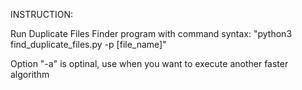 INSTRUCTION:

Run Duplicate Files Finder program with command syntax:
    "python3 find_duplicate_files.py -p [file_name]"

Option "-a" is optinal, use when you want to execute another faster algorithm
